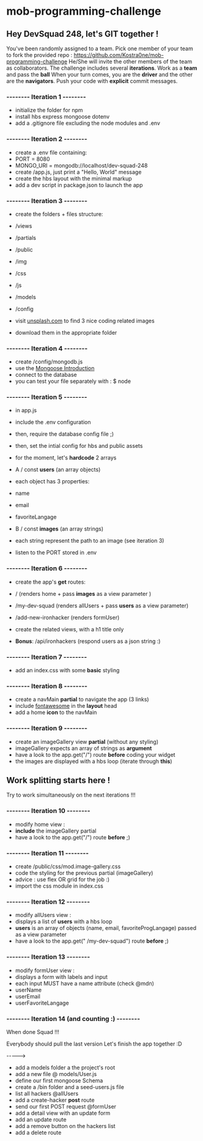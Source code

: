 # mob-programming-challenge

## Hey DevSquad 248, let's GIT together !

You've been randomly assigned to a team.
Pick one member of your team to fork the provided repo : 
https://github.com/Kostra0ne/mob-programming-challenge
He/She will invite the other members of the team as collaborators.
The challenge includes several **iterations**.
Work as a **team** and pass the **ball**
When your turn comes, you are the **driver** and the other are the **navigators**.
Push your code with **explicit** commit messages.


### -------- Iteration 1 --------

- initialize the folder for npm
- install hbs express mongoose dotenv
- add a .gitignore file excluding the node modules and .env

### -------- Iteration 2 --------


- create a .env file containing:
- PORT = 8080
- MONGO_URI = mongodb://localhost/dev-squad-248
- create /app.js, just print a "Hello, World" message
- create the hbs layout with the minimal markup
- add a dev script in package.json to launch the app

### -------- Iteration 3 --------

- create the folders + files structure:
- /views
 - /partials
- /public
 - /img
 - /css
 - /js
- /models
- /config

- visit [unsplash.com](https://unsplash.com/) to find 3 nice coding related images
- download them in the appropriate folder

### -------- Iteration 4 --------

- create /config/mongodb.js
- use the [Mongoose Introduction](https://my.ironhack.com/lms/courses/course-v1:IRONHACK+WDFT+202006_PAR/units/ironhack-course-chapter_4-sequential_3-vertical)
- connect to the database
- you can test your file separately with : $ node

 
### -------- Iteration 5 --------

- in app.js
- include the .env configuration
- then, require the database config file ;)
- then, set the intial config for hbs and public assets

- for the moment, let's **hardcode** 2 arrays
- A / const **users** (an array objects)
 - each object has 3 properties:
 - name
 - email
 - favoriteLangage
- B / const **images** (an array strings)
 - each string represent the path to an image (see iteration 3)

- listen to the PORT stored in .env



### -------- Iteration 6 --------

- create the app's **get** routes:
- / (renders home + pass **images** as a view parameter )
- /my-dev-squad (renders allUsers + pass **users** as a view parameter)
- /add-new-ironhacker (renders formUser)
- create the related views, with a h1 title only

- **Bonus**: /api/ironhackers (respond users as a json string :)


### -------- Iteration 7 --------

- add an index.css with some **basic** styling


### -------- Iteration 8 --------

- create a navMain **partial** to navigate the app (3 links)
- include [fontawesome](https://fontawesome.com/) in the **layout** head
- add a home **icon** to the navMain


### -------- Iteration 9 --------

- create an imageGallery view **partial** (without any styling)
- imageGallery expects an array of strings as **argument**
- have a look to the app.get("/") route **before** coding your widget
- the images are displayed with a hbs loop (iterate through **this**)


## Work splitting starts here !
Try to work simultaneously on the next iterations !!!

### -------- Iteration 10 --------

- modify home view :
- **include** the imageGallery partial
- have a look to the app.get("/") route **before** ;)


### -------- Iteration 11 --------

- create /public/css/mod.image-gallery.css
- code the styling for the previous partial (imageGallery)
- advice : use flex OR grid for the job :)
- import the css module in index.css


### -------- Iteration 12 --------

- modify allUsers view :
- displays a list of **users** with a hbs loop
- **users** is an array of objects (name, email, favoriteProgLangage) passed as a view parameter
- have a look to the app.get(" /my-dev-squad") route  **before** ;)


### -------- Iteration 13 --------

- modify formUser view :
- displays a form with labels and input
- each input MUST have a name attribute (check @mdn)
 - userName
 - userEmail
 - userFavoriteLangage


### -------- Iteration 14 (and counting :) --------


When done Squad !!!

Everybody should pull the last version
Let's finish the app together :D

----->

- add a models folder a the project's root
- add a new file @ models/User.js
- define our first mongoose Schema
- create a /bin folder and a seed-users.js file
- list all hackers @allUsers
- add a create-hacker **post** route
- send our first POST request @formUser
- add a detail view with an update form
- add an update route
- add a remove button on the hackers list
- add a delete route


